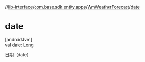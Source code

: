 //[lib-interface](../../../index.md)/[com.base.sdk.entity.apps](../index.md)/[WmWeatherForecast](index.md)/[date](date.md)

# date

[androidJvm]\
val [date](date.md): [Long](https://kotlinlang.org/api/latest/jvm/stdlib/kotlin/-long/index.html)

日期（date）
